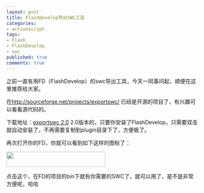 ```yaml
---
layout: post
title: FlashDevelop导出SWC工具
categories:
- actionscript
tags:
- Flash
- FlashDevelop
- swc
published: true
comments: true
---
```

<p>之前一直有用FD（FlashDevelop）的swc导出工具，今天一同事问起，顺便在这里推荐给大家。</p>

<p>在<a href="http://sourceforge.net/projects/exportswc/" target="_blank">http://sourceforge.net/projects/exportswc/</a> 已经是开源的项目了，有兴趣可以看看源代码的。</p>

<p>下载地址：<a href="http://sourceforge.net/projects/exportswc/files/exportswc/ExportSWC%202.0/ExportSWC2.0.fdz/download" target="_blank">exportswc 2.0</a> 2.0版本的，只要你安装了FlashDevelop，只需要双击就自动安装了，不再需要复制到plugin目录下了，方便极了。</p>

<p>再次打开你的FD，你就可以看到如下这样的图标了：</p>

<p><a href="http://www.fireyang.com/blog/wp-content/uploads/2010/07/export_swc_icon.gif"><img class="alignnone size-full wp-image-709" title="export_swc_icon" src="http://www.fireyang.com/blog/wp-content/uploads/2010/07/export_swc_icon.gif" alt="" width="260" height="40" /></a></p>

<p>点击这个，在FD的项目的bin下就有你需要的SWC了，就可以用了，是不是非常方便呢，哈哈</p>
